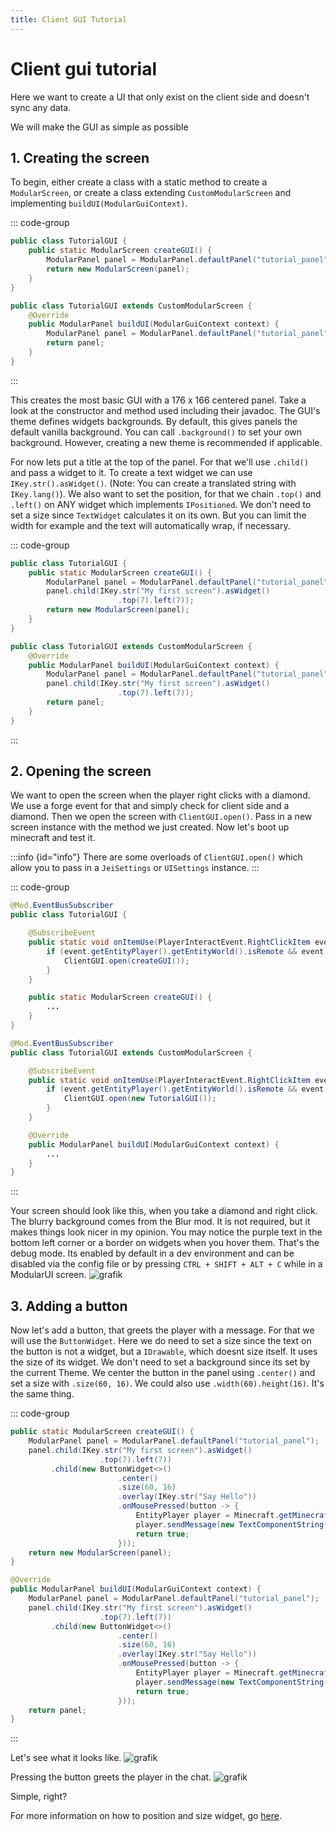 ```yaml
---
title: Client GUI Tutorial
---
```


# Client gui tutorial

Here we want to create a UI that only exist on the client side and doesn't sync any data.

We will make the GUI as simple as possible

## 1. Creating the screen

To begin, either create a class with a static method to create a `ModularScreen`,
or create a class extending `CustomModularScreen` and implementing `buildUI(ModularGuiContext)`.

::: code-group
```java
public class TutorialGUI {
    public static ModularScreen createGUI() {
        ModularPanel panel = ModularPanel.defaultPanel("tutorial_panel");
        return new ModularScreen(panel);
    }
}
```

```java
public class TutorialGUI extends CustomModularScreen {
    @Override
    public ModularPanel buildUI(ModularGuiContext context) {
        ModularPanel panel = ModularPanel.defaultPanel("tutorial_panel");
        return panel;
    }
}
```
:::

This creates the most basic GUI with a 176 x 166 centered panel. Take a look at the constructor and method used
including their javadoc. The GUI's theme defines widgets backgrounds. By default, this gives panels the default vanilla
background. You can call `.background()` to set your own background. However, creating a new theme is recommended if
applicable.

For now lets put a title at the top of the panel. For that we'll use `.child()` and pass a widget to it. To create a
text widget we can use `IKey.str().asWidget()`. (Note: You can create a translated string with `IKey.lang()`). We also
want to set the position, for that we chain `.top()` and `.left()` on ANY widget which implements `IPositioned`. We don't
need to set a size since `TextWidget` calculates it on its own. But you can limit the width for example and the text
will automatically wrap, if necessary.

::: code-group
```java
public class TutorialGUI {
    public static ModularScreen createGUI() {
        ModularPanel panel = ModularPanel.defaultPanel("tutorial_panel");
        panel.child(IKey.str("My first screen").asWidget()
                        .top(7).left(7));
        return new ModularScreen(panel);
    }
}
```

```java
public class TutorialGUI extends CustomModularScreen {
    @Override
    public ModularPanel buildUI(ModularGuiContext context) {
        ModularPanel panel = ModularPanel.defaultPanel("tutorial_panel");
        panel.child(IKey.str("My first screen").asWidget()
                        .top(7).left(7));
        return panel;
    }
}
```
:::

## 2. Opening the screen

We want to open the screen when the player right clicks with a diamond. We use a forge event for that and simply check
for client side and a diamond. Then we open the screen with `ClientGUI.open()`. Pass in a new screen instance with the
method we just created. Now let's boot up minecraft and test it.

:::info {id="info"}
There are some overloads of `ClientGUI.open()` which allow you to pass in a `JeiSettings` or `UISettings` instance.
:::

::: code-group
```java
@Mod.EventBusSubscriber
public class TutorialGUI {

    @SubscribeEvent
    public static void onItemUse(PlayerInteractEvent.RightClickItem event) {
        if (event.getEntityPlayer().getEntityWorld().isRemote && event.getItemStack().getItem() == Items.DIAMOND) {
            ClientGUI.open(createGUI());
        }
    }

    public static ModularScreen createGUI() {
        ...
    }
}
```

```java
@Mod.EventBusSubscriber
public class TutorialGUI extends CustomModularScreen {

    @SubscribeEvent
    public static void onItemUse(PlayerInteractEvent.RightClickItem event) {
        if (event.getEntityPlayer().getEntityWorld().isRemote && event.getItemStack().getItem() == Items.DIAMOND) {
            ClientGUI.open(new TutorialGUI());
        }
    }

    @Override
    public ModularPanel buildUI(ModularGuiContext context) {
        ...
    }
}
```
:::

Your screen should look like this, when you take a diamond and right click. The blurry background comes from the Blur
mod. It is not required, but it makes things look nicer in my opinion. You may notice the purple text in the bottom left
corner or a border on widgets when you hover them. That's the debug mode. Its enabled by default in a dev environment
and can be disabled via the config file or by pressing `CTRL + SHIFT + ALT + C` while in a ModularUI screen.
![grafik](https://user-images.githubusercontent.com/45517902/228584027-eaf4f49b-1967-4aa1-9cd3-416e5610f113.png)

## 3. Adding a button

Now let's add a button, that greets the player with a message. For that we will use the `ButtonWidget`. Here we do need
to set a size since the text on the button is not a widget, but a `IDrawable`, which doesnt size itself. It uses the
size of its widget. We don't need to set a background since its set by the current Theme. We center the button in the
panel using `.center()` and set a size with `.size(60, 16)`. We could also use `.width(60).height(16)`.
It's the same thing.

::: code-group
```java
public static ModularScreen createGUI() {
    ModularPanel panel = ModularPanel.defaultPanel("tutorial_panel");
    panel.child(IKey.str("My first screen").asWidget()
                    .top(7).left(7))
         .child(new ButtonWidget<>()
                        .center()
                        .size(60, 16)
                        .overlay(IKey.str("Say Hello"))
                        .onMousePressed(button -> {
                            EntityPlayer player = Minecraft.getMinecraft().player;
                            player.sendMessage(new TextComponentString("Hello " + player.getName()));
                            return true;
                        }));
    return new ModularScreen(panel);
}
```

```java
@Override
public ModularPanel buildUI(ModularGuiContext context) {
    ModularPanel panel = ModularPanel.defaultPanel("tutorial_panel");
    panel.child(IKey.str("My first screen").asWidget()
                    .top(7).left(7))
         .child(new ButtonWidget<>()
                        .center()
                        .size(60, 16)
                        .overlay(IKey.str("Say Hello"))
                        .onMousePressed(button -> {
                            EntityPlayer player = Minecraft.getMinecraft().player;
                            player.sendMessage(new TextComponentString("Hello " + player.getName()));
                            return true;
                        }));
    return panel;
}
```
:::

Let's see what it looks like.
![grafik](https://user-images.githubusercontent.com/45517902/228590064-108ae148-acc8-45ca-9d96-e91cbe0f2e4a.png)

Pressing the button greets the player in the chat.
![grafik](https://user-images.githubusercontent.com/45517902/228590312-24f6bd17-dd05-44ee-96bd-6ae7d00e59cc.png)

Simple, right?

For more information on how to position and size widget, go [here](./sizing-and-positioning.md).
